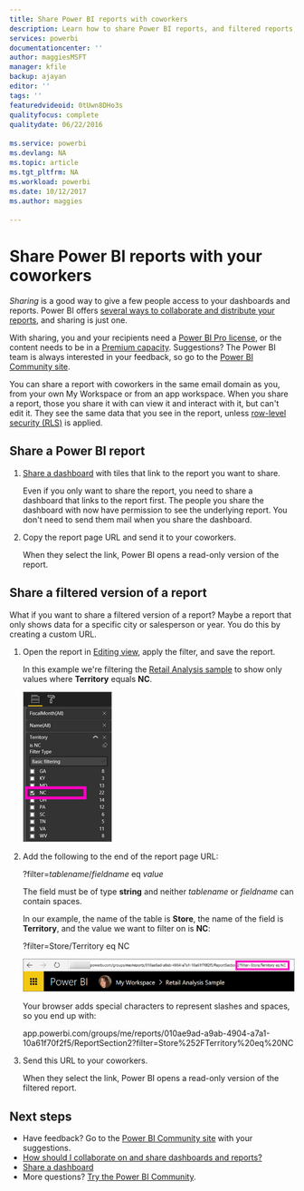 ```yaml
---
title: Share Power BI reports with coworkers
description: Learn how to share Power BI reports, and filtered reports, with coworkers in your organization.
services: powerbi
documentationcenter: ''
author: maggiesMSFT
manager: kfile
backup: ajayan
editor: ''
tags: ''
featuredvideoid: 0tUwn8DHo3s
qualityfocus: complete
qualitydate: 06/22/2016

ms.service: powerbi
ms.devlang: NA
ms.topic: article
ms.tgt_pltfrm: NA
ms.workload: powerbi
ms.date: 10/12/2017
ms.author: maggies

---
```

# Share Power BI reports with your coworkers
*Sharing* is a good way to give a few people access to your dashboards and reports. Power BI offers [several ways to collaborate and distribute your reports](service-how-to-collaborate-distribute-dashboards-reports.md), and sharing is just one.

With sharing, you and your recipients need a [Power BI Pro license](service-free-vs-pro.md), or the content needs to be in a [Premium capacity](service-premium.md). Suggestions? The Power BI team is always interested in your feedback, so go to the [Power BI Community site](https://community.powerbi.com/).

You can share a report with coworkers in the same email domain as you, from your own My Workspace or from an app workspace. When you share a report, those you share it with can view it and interact with it, but can't edit it. They see the same data that you see in the report, unless [row-level security (RLS)](service-admin-rls.md) is applied. 

## Share a Power BI report
1. [Share a dashboard](service-share-dashboards.md) with tiles that link to the report you want to share. 
   
    Even if you only want to share the report, you need to share a dashboard that links to the report first. The people you share the dashboard with now have permission to see the underlying report. You don't need to send them mail when you share the dashboard.
2. Copy the report page URL and send it to your coworkers. 
   
    When they select the link, Power BI opens a read-only version of the report.

## Share a filtered version of a report
What if you want to share a filtered version of a report? Maybe a report that only shows data for a specific city or salesperson or year. You do this by creating a custom URL.

1. Open the report in [Editing view](service-reading-view-and-editing-view.md), apply the filter, and save the report.
   
   In this example we're filtering the [Retail Analysis sample](sample-tutorial-connect-to-the-samples.md) to show only values where **Territory** equals **NC**.
   
   ![Report filter pane](media/service-share-reports/power-bi-filter-report2.png)
2. Add the following to the end of the report page URL:
   
   ?filter=*tablename*/*fieldname* eq *value*
   
    The field must be of type **string** and neither *tablename* or *fieldname* can contain spaces.
   
   In our example, the name of the table is **Store**, the name of the field is **Territory**, and the value we want to filter on is **NC**:
   
    ?filter=Store/Territory eq NC
   
   ![Filtered report URL](media/service-share-reports/power-bi-filter-url3.png)
   
   Your browser adds special characters to represent slashes and spaces, so you end up with:
   
   app.powerbi.com/groups/me/reports/010ae9ad-a9ab-4904-a7a1-10a61f70f2f5/ReportSection2?filter=Store%252FTerritory%20eq%20NC
3. Send this URL to your coworkers. 
   
   When they select the link, Power BI opens a read-only version of the filtered report.

## Next steps
* Have feedback? Go to the [Power BI Community site](https://community.powerbi.com/) with your suggestions.
* [How should I collaborate on and share dashboards and reports?](service-how-to-collaborate-distribute-dashboards-reports.md)
* [Share a dashboard](service-share-dashboards.md)
* More questions? [Try the Power BI Community](http://community.powerbi.com/).

